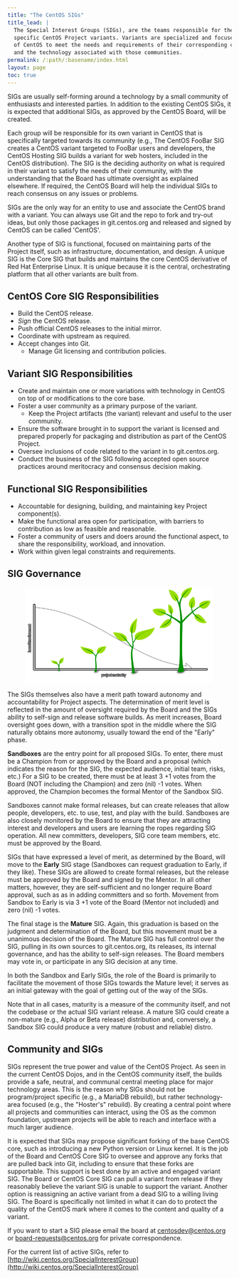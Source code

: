 ```yaml
---
title: "The CentOS SIGs"
title_lead: |
  The Special Interest Groups (SIGs), are the teams responsible for their
  specific CentOS Project variants. Variants are specialized and focused rebuilds
  of CentOS to meet the needs and requirements of their corresponding communities
  and the technology associated with those communities.
permalink: /:path/:basename/index.html
layout: page
toc: true
---
```


SIGs are usually self-forming around a technology by a small community of
enthusiasts and interested parties. In addition to the existing CentOS SIGs, it
is expected that additional SIGs, as approved by the CentOS Board, will be
created.

Each group will be responsible for its own variant in CentOS that is
specifically targeted towards its community (e.g., The CentOS FooBar SIG
creates a CentOS variant targeted to FooBar users and developers, the CentOS
Hosting SIG builds a variant for web hosters, included in the CentOS
distribution). The SIG is the deciding authority on what is required in their
variant to satisfy the needs of their community, with the understanding that
the Board has ultimate oversight as explained elsewhere. If required, the
CentOS Board will help the individual SIGs to reach consensus on any issues or
problems.

SIGs are the only way for an entity to use and associate the CentOS brand with
a variant. You can always use Git and the repo to fork and try-out ideas, but
only those packages in git.centos.org and released and signed by CentOS can be
called 'CentOS'.

Another type of SIG is functional, focused on maintaining parts of the Project
itself, such as infrastructure, documentation, and design. A unique SIG is the
Core SIG that builds and maintains the core CentOS derivative of Red Hat
Enterprise Linux. It is unique because it is the central, orchestrating
platform that all other variants are built from.

## CentOS Core SIG Responsibilities

* Build the CentOS release.
* _Sign_ the CentOS release.
* Push official CentOS releases to the initial mirror.
* Coordinate with upstream as required.
* Accept changes into Git.
  * Manage Git licensing and contribution policies.

## Variant SIG Responsibilities

* Create and maintain one or more variations with technology in CentOS on top of or modifications to the core base.
* Foster a user community as a primary purpose of the variant.
  * Keep the Project artifacts (the variant) relevant and useful to the user community.
* Ensure the software brought in to support the variant is licensed and prepared properly for packaging and distribution as part of the CentOS Project.
* Oversee inclusions of code related to the variant in to git.centos.org.
* Conduct the business of the SIG following accepted open source practices around meritocracy and consensus decision making.

## Functional SIG Responsibilities
* Accountable for designing, building, and maintaining key Project component(s).
* Make the functional area open for participation, with barriers to contribution as low as feasible and reasonable.
* Foster a community of users and doers around the functional aspect, to share the responsibility, workload, and innovation.
* Work within given legal constraints and requirements.

## SIG Governance

<figure class="figure">
  <img class="figure-img img-fluid" src="/about/governance/sig-maturity-crossover.png" alt="SIG Governance">
</figure>

The SIGs themselves also have a merit path toward autonomy and accountability
for Project aspects. The determination of merit level is reflected in the
amount of oversight required by the Board and the SIGs ability to self-sign and
release software builds. As merit increases, Board oversight goes down, with a
transition spot in the middle where the SIG naturally obtains more autonomy,
usually toward the end of the "Early" phase.

__Sandboxes__ are the entry point for all proposed SIGs. To enter, there must
be a Champion from or approved by the Board and a proposal (which indicates the
reason for the SIG, the expected audience, initial team, risks, etc.) For a SIG
to be created, there must be at least 3 +1 votes from the Board (NOT including
the Champion) and zero (nil) -1 votes. When approved, the Champion becomes the
formal Mentor of the Sandbox SIG.

Sandboxes cannot make formal releases, but can create releases that allow
people, developers, etc. to use, test, and play with the build. Sandboxes are
also closely monitored by the Board to ensure that they are attracting interest
and developers and users are learning the ropes regarding SIG operation. All
new committers, developers, SIG core team members, etc. must be approved by the
Board.

SIGs that have expressed a level of merit, as determined by the Board, will
move to the __Early__ SIG stage (Sandboxes can request graduation to Early, if
they like). These SIGs are allowed to create formal releases, but the release
must be approved by the Board and signed by the Mentor. In all other matters,
however, they are self-sufficient and no longer require Board approval, such as
as in adding committers and so forth. Movement from Sandbox to Early is via 3
+1 vote of the Board (Mentor not included) and zero (nil) -1 votes.

The final stage is the __Mature__ SIG. Again, this graduation is based on the
judgment and determination of the Board, but this movement must be a unanimous
decision of the Board. The Mature SIG has full control over the SIG, pulling in
its own sources to git.centos.org, its releases, its internal governance, and
has the ability to self-sign releases. The Board members may vote in, or
participate in any SIG decision at any time.

In both the Sandbox and Early SIGs, the role of the Board is primarily to
facilitate the movement of those SIGs towards the Mature level; it serves as an
initial gateway with the goal of getting out of the way of the SIGs.

Note that in all cases, maturity is a measure of the community itself, and not
the codebase or the actual SIG variant release. A mature SIG could create a
non-mature (e.g., Alpha or Beta release) distribution and, conversely, a
Sandbox SIG could produce a very mature (robust and reliable) distro.

## Community and SIGs

SIGs represent the true power and value of the CentOS Project. As seen in the
current CentOS Dojos, and in the CentOS community itself, the builds provide a
safe, neutral, and communal central meeting place for major technology areas.
This is the reason why SIGs should not be program/project specific (e.g., a
MariaDB rebuild), but rather technology-area focused (e.g., the "Hoster's"
rebuild). By creating a central point where all projects and communities can
interact, using the OS as the common foundation, upstream projects will be able
to reach and interface with a much larger audience.

It is expected that SIGs may propose significant forking of the base CentOS
core, such as introducing a new Python version or Linux kernel. It is the job
of the Board and CentOS Core SIG to oversee and approve any forks that are
pulled back into Git, including to ensure that these forks are supportable.
This support is best done by an active and engaged variant SIG. The Board or
CentOS Core SIG can pull a variant from release if they reasonably believe the
variant SIG is unable to support the variant. Another option is reassigning an
active variant from a dead SIG to a willing living SIG. The Board is
specifically not limited in what it can do to protect the quality of the CentOS
mark where it comes to the content and quality of a variant.

If you want to start a SIG please email the board at
[centosdev@centos.org](mailto:centosdev@centos.org) or
[board-requests@centos.org](mailto:board-requests@centos.org) for private
correspondence.

For the current list of active SIGs, refer to
[http://wiki.centos.org/SpecialInterestGroup](http://wiki.centos.org/SpecialInterestGroup)
